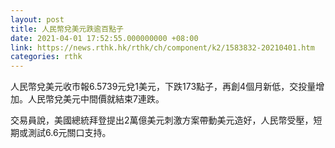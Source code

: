 ```yaml
---
layout: post
title: 人民幣兌美元跌逾百點子
date: 2021-04-01 17:52:55.000000000 +08:00
link: https://news.rthk.hk/rthk/ch/component/k2/1583832-20210401.htm
categories: rthk
---
```


人民幣兌美元收市報6.5739元兌1美元，下跌173點子，再創4個月新低，交投量增加。人民幣兌美元中間價就結束7連跌。

交易員說，美國總統拜登提出2萬億美元刺激方案帶動美元造好，人民幣受壓，短期或測試6.6元關口支持。
